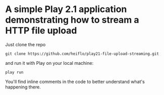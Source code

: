 A simple Play 2.1 application demonstrating how to stream a HTTP file upload
============================================================================

Just clone the repo
<pre><code>git clone https://github.com/heiflo/play21-file-upload-streaming.git</code></pre>
and run it with Play on your local machine:
<pre><code>play run</code></pre>

You'll find inline comments in the code to better understand what's happening there.